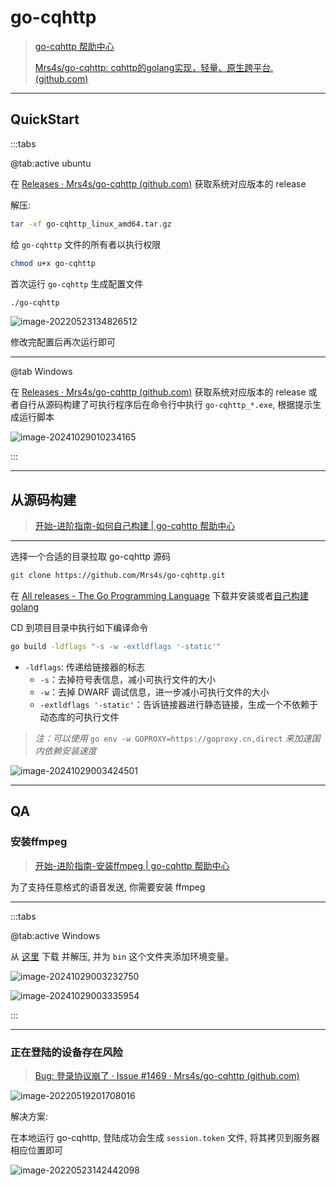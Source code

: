 # go-cqhttp

> [go-cqhttp 帮助中心](https://docs.go-cqhttp.org/)
>
> [Mrs4s/go-cqhttp: cqhttp的golang实现，轻量、原生跨平台. (github.com)](https://github.com/Mrs4s/go-cqhttp)

---

## QuickStart

:::tabs

@tab:active ubuntu

在 [Releases · Mrs4s/go-cqhttp (github.com)](https://github.com/Mrs4s/go-cqhttp/releases) 获取系统对应版本的 release

解压:

```bash
tar -xf go-cqhttp_linux_amd64.tar.gz 
```

给 `go-cqhttp` 文件的所有者以执行权限

```bash
chmod u+x go-cqhttp
```

首次运行 `go-cqhttp` 生成配置文件

```bash
./go-cqhttp
```

![image-20220523134826512](http://cdn.ayusummer233.top/img/202205231348243.png)

修改完配置后再次运行即可

---

@tab Windows

在 [Releases · Mrs4s/go-cqhttp (github.com)](https://github.com/Mrs4s/go-cqhttp/releases) 获取系统对应版本的 release 或者自行从源码构建了可执行程序后在命令行中执行 `go-cqhttp_*.exe`, 根据提示生成运行脚本

![image-20241029010234165](http://cdn.ayusummer233.top/DailyNotes/202410290102216.png)

:::

---

## 从源码构建

> [开始-进阶指南-如何自己构建 | go-cqhttp 帮助中心](https://docs.go-cqhttp.org/guide/quick_start.html#如何自己构建)

---

选择一个合适的目录拉取 go-cqhttp 源码

```bash
git clone https://github.com/Mrs4s/go-cqhttp.git
```

在 [All releases - The Go Programming Language](https://golang.google.cn/dl/) 下载并安装或者[自己构建golang](https://golang.google.cn/doc/install/source)

CD 到项目目录中执行如下编译命令

```bash
go build -ldflags "-s -w -extldflags '-static'"
```

- `-ldflags`: 传递给链接器的标志
  - `-s`：去掉符号表信息，减小可执行文件的大小
  - `-w`：去掉 DWARF 调试信息，进一步减小可执行文件的大小
  - `-extldflags '-static'`：告诉链接器进行静态链接，生成一个不依赖于动态库的可执行文件

> *注：可以使用* `go env -w GOPROXY=https://goproxy.cn,direct` *来加速国内依赖安装速度*

![image-20241029003424501](http://cdn.ayusummer233.top/DailyNotes/202410290034539.png)

---

## QA

### 安装ffmpeg

> [开始-进阶指南-安装ffmpeg | go-cqhttp 帮助中心](https://docs.go-cqhttp.org/guide/quick_start.html#安装-ffmpeg)

为了支持任意格式的语音发送, 你需要安装 ffmpeg 

---

:::tabs

@tab:active Windows

从 [这里](https://www.gyan.dev/ffmpeg/builds/ffmpeg-release-full.7z) 下载 并解压, 并为 `bin` 这个文件夹添加环境变量。

![image-20241029003232750](http://cdn.ayusummer233.top/DailyNotes/202410290032781.png)

![image-20241029003335954](http://cdn.ayusummer233.top/DailyNotes/202410290033990.png)

:::

---

### 正在登陆的设备存在风险

> [Bug: 登录协议崩了 · Issue #1469 · Mrs4s/go-cqhttp (github.com)](https://github.com/Mrs4s/go-cqhttp/issues/1469)

![image-20220519201708016](http://cdn.ayusummer233.top/img/202205192017385.png)

解决方案: 

在本地运行 go-cqhttp, 登陆成功会生成 `session.token` 文件, 将其拷贝到服务器相应位置即可

![image-20220523142442098](http://cdn.ayusummer233.top/DailyNotes/202410290014657.png)
